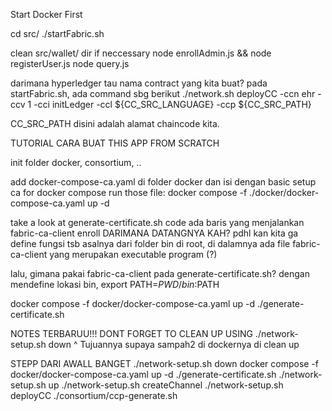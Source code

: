 Start Docker First

cd src/
./startFabric.sh

clean src/wallet/ dir if neccessary
node enrollAdmin.js && node registerUser.js
node query.js

darimana hyperledger tau nama contract yang kita buat?
pada startFabric.sh, ada command sbg berikut
./network.sh deployCC -ccn ehr -ccv 1 -cci initLedger -ccl ${CC_SRC_LANGUAGE} -ccp ${CC_SRC_PATH}

CC_SRC_PATH disini adalah alamat chaincode kita.


TUTORIAL CARA BUAT THIS APP FROM SCRATCH

init folder docker, consortium, ..

add docker-compose-ca.yaml di folder docker dan isi dengan basic setup ca for docker compose
run those file: docker compose -f ./docker/docker-compose-ca.yaml up -d


take a look at generate-certificate.sh code
ada baris yang menjalankan fabric-ca-client enroll
DARIMANA DATANGNYA KAH? pdhl kan kita ga define fungsi tsb
asalnya dari folder bin di root, di dalamnya ada file fabric-ca-client yang merupakan executable program (?)

lalu, gimana pakai fabric-ca-client pada generate-certificate.sh?
dengan mendefine lokasi bin, export PATH=${PWD}/bin:$PATH
 

docker compose -f docker/docker-compose-ca.yaml up -d
./generate-certificate.sh




NOTES TERBARUU!!!
DONT FORGET TO CLEAN UP USING ./network-setup.sh down
^ Tujuannya supaya sampah2 di dockernya di clean up

STEPP DARI AWALL BANGET
./network-setup.sh down
docker compose -f docker/docker-compose-ca.yaml up -d
./generate-certificate.sh
./network-setup.sh up 
./network-setup.sh createChannel
./network-setup.sh deployCC
./consortium/ccp-generate.sh
